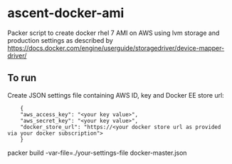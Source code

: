 # ascent-docker-ami
Packer script to create docker rhel 7 AMI on AWS using lvm storage and production settings as described by https://docs.docker.com/engine/userguide/storagedriver/device-mapper-driver/

## To run
Create JSON settings file containing AWS ID, key and Docker EE store url:
```
    {
    "aws_access_key": "<your key value>",
    "aws_secret_key": "<your key value>",
    "docker_store_url": "https://<your docker store url as provided via your docker subscription">
    }
```
packer build -var-file=./your-settings-file docker-master.json
